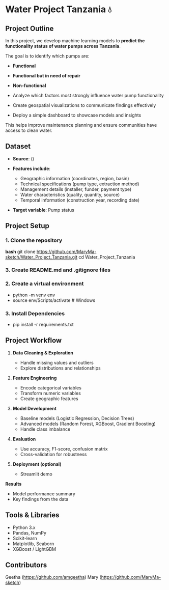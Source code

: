 # **Water Project Tanzania 💧**


## **Project Outline**
In this project, we develop machine learning models to **predict the functionality status of water pumps across Tanzania**.  

The goal is to identify which pumps are:  
   - **Functional**  
   - **Functional but in need of repair**  
   - **Non-functional**  

   - Analyze which factors most strongly influence water pump functionality
   - Create geospatial visualizations to communicate findings effectively
   - Deploy a simple dashboard to showcase models and insights

This helps improve maintenance planning and ensure communities have access to clean water.  


## **Dataset**

- **Source**: ()  

- **Features include**:  
  
    - Geographic information (coordinates, region, basin)
    - Technical specifications (pump type, extraction method)
    - Management details (installer, funder, payment type)
    - Water characteristics (quality, quantity, source)
    - Temporal information (construction year, recording date)


- **Target variable**: Pump status  


## **Project Setup**

### **1. Clone the repository**

**bash**
git clone https://github.com/MaryMa-sketch/Water_Project_Tanzania.git
cd Water_Project_Tanzania

### **3. Create README.md and .gitignore files**

### **2. Create a virtual environment**

   - python -m venv env
   - source env/Scripts/activate    # Windows

### **3. Install Dependencies**

   - pip install -r requirements.txt

## **Project Workflow**

1. **Data Cleaning & Exploration**

   - Handle missing values and outliers
   - Explore distributions and relationships

2. **Feature Engineering**

   - Encode categorical variables
   - Transform numeric variables
   - Create geographic features

3. **Model Development**

   - Baseline models (Logistic Regression, Decision Trees)
   - Advanced models (Random Forest, XGBoost, Gradient Boosting)
   - Handle class imbalance

4. **Evaluation**

   - Use accuracy, F1-score, confusion matrix
   - Cross-validation for robustness

5. **Deployment (optional)**

   - Streamlit demo

**Results**
   - Model performance summary
   - Key findings from the data

## **Tools & Libraries**

   - Python 3.x
   - Pandas, NumPy
   - Scikit-learn
   - Matplotlib, Seaborn
   - XGBoost / LightGBM

  ## **Contributors**
Geetha (https://github.com/amgeetha)
Mary (https://github.com/MaryMa-sketch)